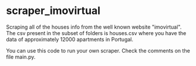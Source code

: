 # scraper_imovirtual
Scraping all of the houses info from the well known website "imovirtual".
The csv present in the subset of folders is houses.csv where you have the data of approximately 12000 apartments in Portugal.

You can use this code to run your own scraper. Check the comments on the file main.py.

